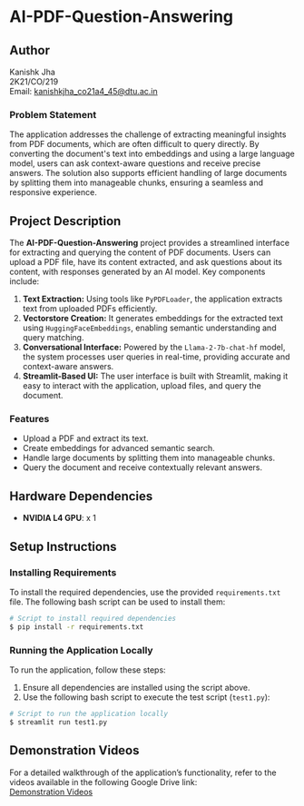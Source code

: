 # AI-PDF-Question-Answering

## Author
Kanishk Jha  
2K21/CO/219  
Email: kanishkjha_co21a4_45@dtu.ac.in  

### Problem Statement
The application addresses the challenge of extracting meaningful insights from PDF documents, which are often difficult to query directly. By converting the document's text into embeddings and using a large language model, users can ask context-aware questions and receive precise answers. The solution also supports efficient handling of large documents by splitting them into manageable chunks, ensuring a seamless and responsive experience.

## Project Description
The **AI-PDF-Question-Answering** project provides a streamlined interface for extracting and querying the content of PDF documents. Users can upload a PDF file, have its content extracted, and ask questions about its content, with responses generated by an AI model. Key components include:

1. **Text Extraction:** Using tools like `PyPDFLoader`, the application extracts text from uploaded PDFs efficiently.
2. **Vectorstore Creation:** It generates embeddings for the extracted text using `HuggingFaceEmbeddings`, enabling semantic understanding and query matching.
3. **Conversational Interface:** Powered by the `Llama-2-7b-chat-hf` model, the system processes user queries in real-time, providing accurate and context-aware answers.
4. **Streamlit-Based UI:** The user interface is built with Streamlit, making it easy to interact with the application, upload files, and query the document.

### Features
- Upload a PDF and extract its text.
- Create embeddings for advanced semantic search.
- Handle large documents by splitting them into manageable chunks.
- Query the document and receive contextually relevant answers.

## Hardware Dependencies
- **NVIDIA L4 GPU**: x 1

## Setup Instructions
### Installing Requirements
To install the required dependencies, use the provided `requirements.txt` file. The following bash script can be used to install them:

```bash
# Script to install required dependencies
$ pip install -r requirements.txt
```

### Running the Application Locally
To run the application, follow these steps:

1. Ensure all dependencies are installed using the script above.
2. Use the following bash script to execute the test script (`test1.py`):

```bash
# Script to run the application locally
$ streamlit run test1.py
```

## Demonstration Videos
For a detailed walkthrough of the application’s functionality, refer to the videos available in the following Google Drive link:  
[Demonstration Videos](https://drive.google.com/drive/folders/1RcvPF4iXc6iMOavduRYr79ZI7oMGKNOd?usp=sharing)
